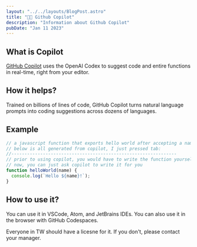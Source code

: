 ```yaml
---
layout: "../../layouts/BlogPost.astro"
title: "🧑‍🚀 Github Copilot"
description: "Information about Github Copilot"
pubDate: "Jan 11 2023"
---
```


## What is Copilot

[GitHub Copilot](https://github.com/features/copilot) uses the OpenAI Codex to suggest code and entire functions in real-time, right from your editor.

## How it helps?

Trained on billions of lines of code, GitHub Copilot turns natural language prompts into coding suggestions across dozens of languages.

## Example

```javascript
// a javascript function that exports hello world after accepting a name
// below is all generated from copilot, I just pressed tab:
//---------------------------------------------------------------
// prior to using copilot, you would have to write the function yourself
// now, you can just ask copilot to write it for you
function helloWorld(name) { 
  console.log(`Hello ${name}!`); 
}
```

## How to use it?

You can use it in VSCode, Atom, and JetBrains IDEs. You can also use it in the browser with GitHub Codespaces.

Everyone in TW should have a licesne for it. If you don't, please contact your manager.